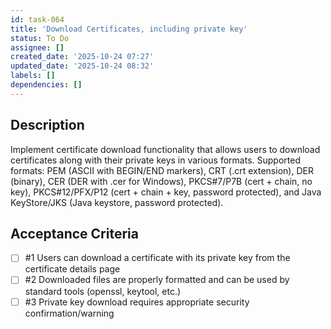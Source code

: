 ```yaml
---
id: task-064
title: 'Download Certificates, including private key'
status: To Do
assignee: []
created_date: '2025-10-24 07:27'
updated_date: '2025-10-24 08:32'
labels: []
dependencies: []
---
```


## Description

<!-- SECTION:DESCRIPTION:BEGIN -->
Implement certificate download functionality that allows users to download certificates along with their private keys in various formats. Supported formats: PEM (ASCII with BEGIN/END markers), CRT (.crt extension), DER (binary), CER (DER with .cer for Windows), PKCS#7/P7B (cert + chain, no key), PKCS#12/PFX/P12 (cert + chain + key, password protected), and Java KeyStore/JKS (Java keystore, password protected).
<!-- SECTION:DESCRIPTION:END -->

## Acceptance Criteria
<!-- AC:BEGIN -->
- [ ] #1 Users can download a certificate with its private key from the certificate details page
- [ ] #2 Downloaded files are properly formatted and can be used by standard tools (openssl, keytool, etc.)
- [ ] #3 Private key download requires appropriate security confirmation/warning
<!-- AC:END -->
